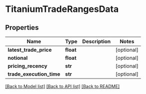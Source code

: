 # TitaniumTradeRangesData


## Properties
Name | Type | Description | Notes
------------ | ------------- | ------------- | -------------
**latest_trade_price** | **float** |  | [optional] 
**notional** | **float** |  | [optional] 
**pricing_recency** | **str** |  | [optional] 
**trade_execution_time** | **str** |  | [optional] 

[[Back to Model list]](../README.md#documentation-for-models) [[Back to API list]](../README.md#documentation-for-api-endpoints) [[Back to README]](../README.md)


